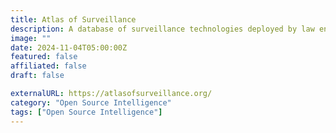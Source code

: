 ```yaml
---
title: Atlas of Surveillance
description: A database of surveillance technologies deployed by law enforcement in communities across the United States.
image: ""
date: 2024-11-04T05:00:00Z
featured: false
affiliated: false
draft: false

externalURL: https://atlasofsurveillance.org/
category: "Open Source Intelligence"
tags: ["Open Source Intelligence"]
---
```

